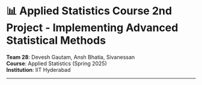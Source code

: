 # 📊 Applied Statistics Course 2nd Project - Implementing Advanced Statistical Methods

**Team 28**: Devesh Gautam, Ansh Bhatia, Sivanessan  
**Course**: Applied Statistics (Spring 2025)  
**Institution**: IIT Hyderabad

---
